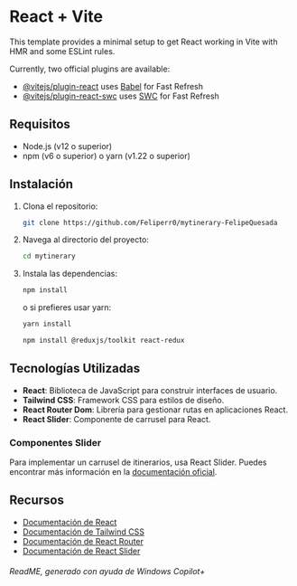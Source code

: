 # React + Vite

This template provides a minimal setup to get React working in Vite with HMR and some ESLint rules.

Currently, two official plugins are available:

- [@vitejs/plugin-react](https://github.com/vitejs/vite-plugin-react/blob/main/packages/plugin-react/README.md) uses [Babel](https://babeljs.io/) for Fast Refresh
- [@vitejs/plugin-react-swc](https://github.com/vitejs/vite-plugin-react-swc) uses [SWC](https://swc.rs/) for Fast Refresh

## Requisitos

- Node.js (v12 o superior)
- npm (v6 o superior) o yarn (v1.22 o superior)

## Instalación

1. Clona el repositorio:

    ```sh
    git clone https://github.com/Feliperr0/mytinerary-FelipeQuesada
    ```

2. Navega al directorio del proyecto:

    ```sh
    cd mytinerary
    ```

3. Instala las dependencias:

    ```sh
    npm install
    ```

    o si prefieres usar yarn:

    ```sh
    yarn install
    ```

    ```sh
    npm install @reduxjs/toolkit react-redux
    ```

## Tecnologías Utilizadas

- **React**: Biblioteca de JavaScript para construir interfaces de usuario.
- **Tailwind CSS**: Framework CSS para estilos de diseño.
- **React Router Dom**: Librería para gestionar rutas en aplicaciones React.
- **React Slider**: Componente de carrusel para React.

### Componentes Slider

Para implementar un carrusel de itinerarios, usa React Slider. Puedes encontrar más información en la [documentación oficial](https://react-slick.neostack.com/).

## Recursos

- [Documentación de React](https://reactjs.org/docs/getting-started.html)
- [Documentación de Tailwind CSS](https://tailwindcss.com/docs)
- [Documentación de React Router](https://reactrouter.com/web/guides/quick-start)
- [Documentación de React Slider](https://react-slick.neostack.com/)

###### ReadME, generado con ayuda de Windows Copilot+
